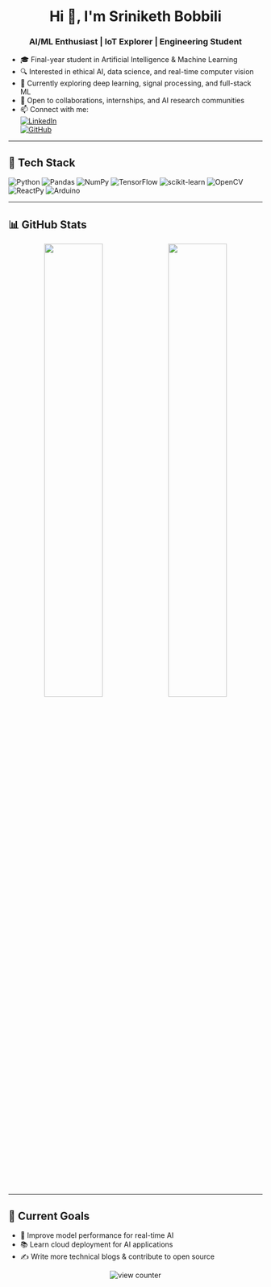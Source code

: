 <h1 align="center">Hi 👋, I'm Sriniketh Bobbili</h1>
<h3 align="center">AI/ML Enthusiast | IoT Explorer | Engineering Student</h3>


- 🎓 Final-year student in Artificial Intelligence & Machine Learning  
- 🔍 Interested in ethical AI, data science, and real-time computer vision  
- 🌱 Currently exploring deep learning, signal processing, and full-stack ML  
- 🤝 Open to collaborations, internships, and AI research communities  
- 📫 Connect with me:  
  [![LinkedIn](https://img.shields.io/badge/-LinkedIn-blue?style=flat-square&logo=linkedin&logoColor=white)](https://www.linkedin.com/in/sriniketh-bobbili-577a70248/)  
  [![GitHub](https://img.shields.io/badge/GitHub-000?style=flat-square&logo=github&logoColor=white)](https://github.com/Srinikethbobbili17)

---

## 🧠 Tech Stack

![Python](https://img.shields.io/badge/-Python-333?style=for-the-badge&logo=python)
![Pandas](https://img.shields.io/badge/-Pandas-130654?style=for-the-badge&logo=pandas&logoColor=white)
![NumPy](https://img.shields.io/badge/-NumPy-013243?style=for-the-badge&logo=numpy)
![TensorFlow](https://img.shields.io/badge/-TensorFlow-FF6F00?style=for-the-badge&logo=tensorflow&logoColor=white)
![scikit-learn](https://img.shields.io/badge/-Scikit--learn-F7931E?style=for-the-badge&logo=scikit-learn&logoColor=white)
![OpenCV](https://img.shields.io/badge/-OpenCV-5C3EE8?style=for-the-badge&logo=opencv&logoColor=white)
![ReactPy](https://img.shields.io/badge/-ReactPy-61DAFB?style=for-the-badge&logo=react&logoColor=black)
![Arduino](https://img.shields.io/badge/-Arduino-00979D?style=for-the-badge&logo=arduino&logoColor=white)

---

## 📊 GitHub Stats

<p align="center">
  <img width="48%" src="https://github-readme-stats.vercel.app/api?username=Srinikethbobbili17&show_icons=true&theme=tokyonight" />
  <img width="48%" src="https://github-readme-stats.vercel.app/api/top-langs/?username=Srinikethbobbili17&layout=compact&theme=tokyonight" />
</p>

---

## 🎯 Current Goals

- 🧠 Improve model performance for real-time AI  
- 📚 Learn cloud deployment for AI applications  
- ✍️ Write more technical blogs & contribute to open source  

<p align="center">
  <img src="https://komarev.com/ghpvc/?username=Srinikethbobbili17&label=Profile%20views&color=blueviolet&style=flat" alt="view counter"/>
</p>
